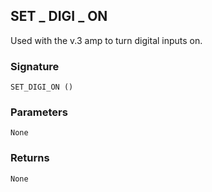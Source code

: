## SET \_  DIGI \_  ON

Used with the v.3 amp to turn digital inputs on.


### Signature

`SET_DIGI_ON ()`


### Parameters

`None`


### Returns

`None`
